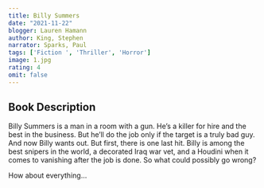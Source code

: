 ```yaml
---
title: Billy Summers
date: "2021-11-22"
blogger: Lauren Hamann
author: King, Stephen
narrator: Sparks, Paul
tags: ['Fiction ', 'Thriller', 'Horror']
image: 1.jpg
rating: 4
omit: false
---
```


## Book Description

Billy Summers is a man in a room with a gun. He’s a killer for hire and the best in the business. But he’ll do the job only if the target is a truly bad guy. And now Billy wants out. But first, there is one last hit. Billy is among the best snipers in the world, a decorated Iraq war vet, and a Houdini when it comes to vanishing after the job is done. So what could possibly go wrong?

How about everything...
